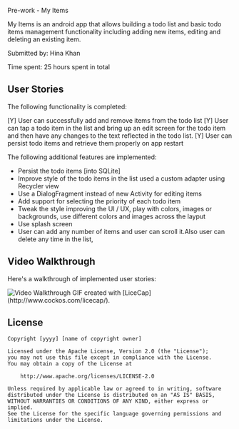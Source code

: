 Pre-work - My Items

My Items is an android app that allows building a todo list and basic todo items management functionality including adding new items, editing and deleting an existing item.

Submitted by: Hina Khan

Time spent: 25 hours spent in total

## User Stories

The following functionality is completed:

[Y] User can successfully add and remove items from the todo list 
[Y] User can tap a todo item in the list and bring up an edit screen for the todo item and then have any changes to the text reflected in the todo list.
[Y] User can persist todo items and retrieve them properly on app restart


The following additional features are implemented:

* Persist the todo items [into SQLite]
* Improve style of the todo items in the list used a custom adapter using Recycler view
* Use a DialogFragment instead of new Activity for editing items
* Add support for selecting the priority of each todo item 
* Tweak the style improving the UI / UX, play with colors, images or backgrounds, use different colors and images across the layput
* Use splash screen
* User can add any number of items and user can scroll it.Also user can delete any time in the list, 

## Video Walkthrough 

Here's a walkthrough of implemented user stories:

<img src='Todo_List.gif' title='Video Walkthrough' width='' alt='Video Walkthrough' />
GIF created with [LiceCap](http://www.cockos.com/licecap/).


## License

    Copyright [yyyy] [name of copyright owner]

    Licensed under the Apache License, Version 2.0 (the "License");
    you may not use this file except in compliance with the License.
    You may obtain a copy of the License at

        http://www.apache.org/licenses/LICENSE-2.0

    Unless required by applicable law or agreed to in writing, software
    distributed under the License is distributed on an "AS IS" BASIS,
    WITHOUT WARRANTIES OR CONDITIONS OF ANY KIND, either express or implied.
    See the License for the specific language governing permissions and
    limitations under the License.
